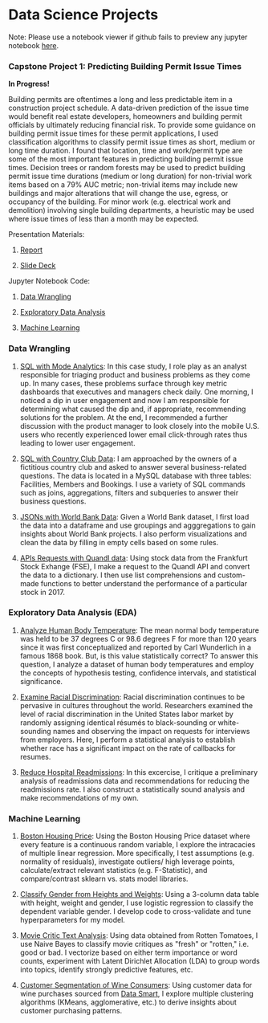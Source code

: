 # Data Science Projects

Note: Please use a notebook viewer if github fails to preview any jupyter notebook [here](https://nbviewer.jupyter.org/).

### Capstone Project 1: Predicting Building Permit Issue Times

**In Progress!**

Building permits are oftentimes a long and less predictable item in a construction project schedule. A data-driven prediction of the issue time would benefit real estate developers, homeowners and building permit officials by ultimately reducing financial risk. To provide some guidance on building permit issue times for these permit applications, I used classification algorithms to classify permit issue times as short, medium or long time duration. I found that location, time and work/permit type are some of the most important features in predicting building permit issue times. Decision trees or random forests may be used to predict building permit issue time durations (medium or long duration) for non-trivial work items based on a 79% AUC metric; non-trivial items may include new buildings and major alterations that will change the use, egress, or occupancy of the building. For minor work (e.g. electrical work and demolition) involving single building departments, a heuristic may be used where issue times of less than a month may be expected.

Presentation Materials:

1. [Report](https://github.com/dtse91/Springboard/blob/master/Capstone%201%20Project/Capstone%20Project%201%20Final%20Report.pdf)

2. [Slide Deck](https://github.com/dtse91/Springboard/blob/master/Capstone%201%20Project/Capstone%20Project%201%20Final%20Presentation.pdf) 


Jupyter Notebook Code:
1. [Data Wrangling](https://github.com/dtse91/Springboard/blob/master/Capstone%201%20Project/Capstone%20Project%201%20Data%20Wrangling.ipynb)

2. [Exploratory Data Analysis](https://github.com/dtse91/Springboard/blob/master/Capstone%201%20Project/Capstone%20Project%201%20Exploratory%20Data%20Analysis%20(EDA).ipynb)

3. [Machine Learning](https://github.com/dtse91/Springboard/blob/master/Capstone%201%20Project/Capstone%20Project%201%20Machine%20Learning.ipynb) 


### Data Wrangling
1. [SQL with Mode Analytics](https://modeanalytics.com/dtse/reports/f9c91d091a0b): In this case study, I role play as an analyst responsible for triaging product and business problems as they come up. In many cases, these problems surface through key metric dashboards that executives and managers check daily. One morning, I noticed a dip in user engagement and now I am responsible for determining what caused the dip and, if appropriate, recommending solutions for the problem. At the end, I recommended a further discussion with the product manager to look closely into the mobile U.S. users who recently experienced lower email click-through rates thus leading to lower user engagement.

2. [SQL with Country Club Data](https://github.com/dtse91/Springboard/blob/master/Data%20Wrangling/1520094343_sql_project.sql): I am approached by the owners of a fictitious country club and asked to answer several business-related questions. The data is located in a MySQL database with three tables: Facilities, Members and Bookings. I use a variety of SQL commands such as joins, aggregations, filters and subqueries to answer their business questions.

3. [JSONs with World Bank Data](https://github.com/dtse91/Springboard/blob/master/Data%20Wrangling/JSON%20Project/sliderule_dsi_json_exercise.ipynb): Given a World Bank dataset, I first load the data into a dataframe and use groupings and agggregations to gain insights about World Bank projects. I also perform visualizations and clean the data by filling in empty cells based on some rules.

4. [APIs Requests with Quandl data](https://github.com/dtse91/Springboard/blob/master/Data%20Wrangling/API/api_data_wrangling_mini_project.ipynb): Using stock data from the Frankfurt Stock Exhange (FSE), I make a request to the Quandl API and convert the data to a dictionary. I then use list comprehensions and custom-made functions to better understand the performance of a particular stock in 2017.

### Exploratory Data Analysis (EDA)
1. [Analyze Human Body Temperature](https://github.com/dtse91/Springboard/blob/master/Exploratory%20Data%20Analysis/EDA_human_temperature/sliderule_dsi_inferential_statistics_exercise_1.ipynb): The mean normal body temperature was held to be 37 degrees C or 98.6 degrees F for more than 120 years since it was first conceptualized and reported by Carl Wunderlich in a famous 1868 book. But, is this value statistically correct? To answer this question, I analyze a dataset of human body temperatures and employ the concepts of hypothesis testing, confidence intervals, and statistical significance. 

2. [Examine Racial Discrimination](https://github.com/dtse91/Springboard/blob/master/Exploratory%20Data%20Analysis/EDA_racial_discrimination/sliderule_dsi_inferential_statistics_exercise_2.ipynb): Racial discrimination continues to be pervasive in cultures throughout the world. Researchers examined the level of racial discrimination in the United States labor market by randomly assigning identical résumés to black-sounding or white-sounding names and observing the impact on requests for interviews from employers. Here, I perform a statistical analysis to establish whether race has a significant impact on the rate of callbacks for resumes.

3. [Reduce Hospital Readmissions](https://github.com/dtse91/Springboard/blob/master/Exploratory%20Data%20Analysis/hospital_readmit/sliderule_dsi_inferential_statistics_exercise_3.ipynb): In this excercise, I critique a preliminary analysis of readmissions data and recommendations for reducing the readmissions rate. I also construct a statistically sound analysis and make recommendations of my own.

### Machine Learning
1. [Boston Housing Price](https://github.com/dtse91/Springboard/blob/master/Machine%20Learning/Linear%20Regression/Mini_Project_Linear_Regression.ipynb): Using the Boston Housing Price dataset where every feature is a continuous random variable, I explore the intracacies of multiple linear regression. More specifically, I test assumptions (e.g. normality of residuals), investigate outliers/ high leverage points, calculate/extract relevant statistics (e.g. F-Statistic), and compare/contrast sklearn vs. stats model libraries.

2. [Classify Gender from Heights and Weights](https://github.com/dtse91/Springboard/blob/master/Machine%20Learning/Logistic%20Regression/Mini_Project_Logistic_Regression.ipynb): Using a 3-column data table with height, weight and gender, I use logistic regression to classify the dependent variable gender. I develop code to cross-validate and tune hyperparameters for my model.

3. [Movie Critic Text Analysis](https://github.com/dtse91/Springboard/blob/master/Machine%20Learning/Naive%20Bayes/Mini_Project_Naive_Bayes.ipynb): Using data obtained from Rotten Tomatoes, I use Naive Bayes to classify movie critiques as "fresh" or "rotten," i.e. good or bad. I vectorize based on either term importance or word counts, experiment with Latent Dirichlet Allocation (LDA) to group words into topics, identify strongly predictive features, etc.

4. [Customer Segmentation of Wine Consumers](https://github.com/dtse91/Springboard/blob/master/Machine%20Learning/Clustering/Mini_Project_Clustering.ipynb): Using customer data for wine purchases sourced from [Data Smart](https://www.wiley.com/en-us/Data+Smart%3A+Using+Data+Science+to+Transform+Information+into+Insight-p-9781118661468), I explore multiple clustering algorithms (KMeans, agglomerative, etc.) to derive insights about customer purchasing patterns.

